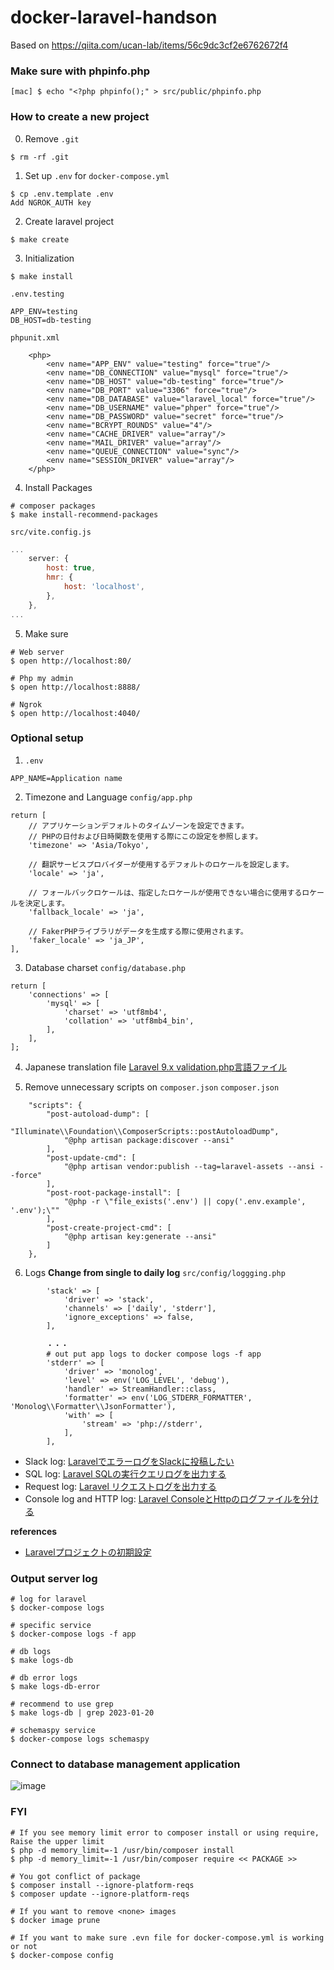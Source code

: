 # docker-laravel-handson
Based on https://qiita.com/ucan-lab/items/56c9dc3cf2e6762672f4

### Make sure with phpinfo.php
```
[mac] $ echo "<?php phpinfo();" > src/public/phpinfo.php
```

### How to create a new project
0. Remove `.git`
```
$ rm -rf .git
```

1. Set up `.env` for `docker-compose.yml`
```
$ cp .env.template .env
Add NGROK_AUTH key
```

2. Create laravel project
```
$ make create
```

3. Initialization
```
$ make install
```

`.env.testing`
```
APP_ENV=testing
DB_HOST=db-testing
```
`phpunit.xml`
```
    <php>
        <env name="APP_ENV" value="testing" force="true"/>
        <env name="DB_CONNECTION" value="mysql" force="true"/>
        <env name="DB_HOST" value="db-testing" force="true"/>
        <env name="DB_PORT" value="3306" force="true"/>
        <env name="DB_DATABASE" value="laravel_local" force="true"/>
        <env name="DB_USERNAME" value="phper" force="true"/>
        <env name="DB_PASSWORD" value="secret" force="true"/>
        <env name="BCRYPT_ROUNDS" value="4"/>
        <env name="CACHE_DRIVER" value="array"/>
        <env name="MAIL_DRIVER" value="array"/>
        <env name="QUEUE_CONNECTION" value="sync"/>
        <env name="SESSION_DRIVER" value="array"/>
    </php>
```

4. Install Packages
```
# composer packages
$ make install-recommend-packages
```

`src/vite.config.js`
```js:src/vite.config.js
...
    server: {
        host: true,
        hmr: {
            host: 'localhost',
        },
    },
...
```

5. Make sure
```
# Web server
$ open http://localhost:80/

# Php my admin
$ open http://localhost:8888/

# Ngrok
$ open http://localhost:4040/
```

### Optional setup
1. `.env`
```
APP_NAME=Application name
```

2. Timezone and Language
`config/app.php`
```
return [
    // アプリケーションデフォルトのタイムゾーンを設定できます。
    // PHPの日付および日時関数を使用する際にこの設定を参照します。
    'timezone' => 'Asia/Tokyo',

    // 翻訳サービスプロバイダーが使用するデフォルトのロケールを設定します。
    'locale' => 'ja',

    // フォールバックロケールは、指定したロケールが使用できない場合に使用するロケールを決定します。
    'fallback_locale' => 'ja',

    // FakerPHPライブラリがデータを生成する際に使用されます。
    'faker_locale' => 'ja_JP',
],
```

3. Database charset
`config/database.php`
```
return [
    'connections' => [
        'mysql' => [
            'charset' => 'utf8mb4',
            'collation' => 'utf8mb4_bin',
        ],
    ],
];
```

4. Japanese translation file
[Laravel 9.x validation.php言語ファイル](https://readouble.com/laravel/9.x/ja/validation-php.html)

5. Remove unnecessary scripts on `composer.json`
`composer.json`
```
    "scripts": {
        "post-autoload-dump": [
            "Illuminate\\Foundation\\ComposerScripts::postAutoloadDump",
            "@php artisan package:discover --ansi"
        ],
        "post-update-cmd": [
            "@php artisan vendor:publish --tag=laravel-assets --ansi --force"
        ],
        "post-root-package-install": [
            "@php -r \"file_exists('.env') || copy('.env.example', '.env');\""
        ],
        "post-create-project-cmd": [
            "@php artisan key:generate --ansi"
        ]
    },
```

6. Logs
**Change from single to daily log**
`src/config/loggging.php`
```
        'stack' => [
            'driver' => 'stack',
            'channels' => ['daily', 'stderr'],
            'ignore_exceptions' => false,
        ],
        
        ・・・
        # out put app logs to docker compose logs -f app
        'stderr' => [
            'driver' => 'monolog',
            'level' => env('LOG_LEVEL', 'debug'),
            'handler' => StreamHandler::class,
            'formatter' => env('LOG_STDERR_FORMATTER', 'Monolog\\Formatter\\JsonFormatter'),
            'with' => [
                'stream' => 'php://stderr',
            ],
        ],

```
- Slack log: [LaravelでエラーログをSlackに投稿したい](https://qiita.com/shihori_23/items/4f6d37c2c2c546909159)
- SQL log: [Laravel SQLの実行クエリログを出力する](https://qiita.com/ucan-lab/items/753cb9d3e4ceeb245341)
- Request log: [Laravel リクエストログを出力する](https://qiita.com/ucan-lab/items/bfd15b096a916f811468)
- Console log and HTTP log: [Laravel ConsoleとHttpのログファイルを分ける](https://qiita.com/ucan-lab/items/4dd7b5f7a3eb57a3ef1f)


**references**
- [Laravelプロジェクトの初期設定](https://qiita.com/ucan-lab/items/8eab84e37421f907dea0)



### Output server log
```
# log for laravel
$ docker-compose logs

# specific service
$ docker-compose logs -f app

# db logs
$ make logs-db

# db error logs
$ make logs-db-error

# recommend to use grep
$ make logs-db | grep 2023-01-20

# schemaspy service
$ docker-compose logs schemaspy
```


### Connect to database management application
![image](https://user-images.githubusercontent.com/20104403/114467672-3b724680-9c25-11eb-97e3-b868b9c0cf09.png)

### FYI
```
# If you see memory limit error to composer install or using require, Raise the upper limit
$ php -d memory_limit=-1 /usr/bin/composer install
$ php -d memory_limit=-1 /usr/bin/composer require << PACKAGE >>

# You got conflict of package
$ composer install --ignore-platform-reqs
$ composer update --ignore-platform-reqs

# If you want to remove <none> images
$ docker image prune

# If you want to make sure .evn file for docker-compose.yml is working or not
$ docker-compose config
```
